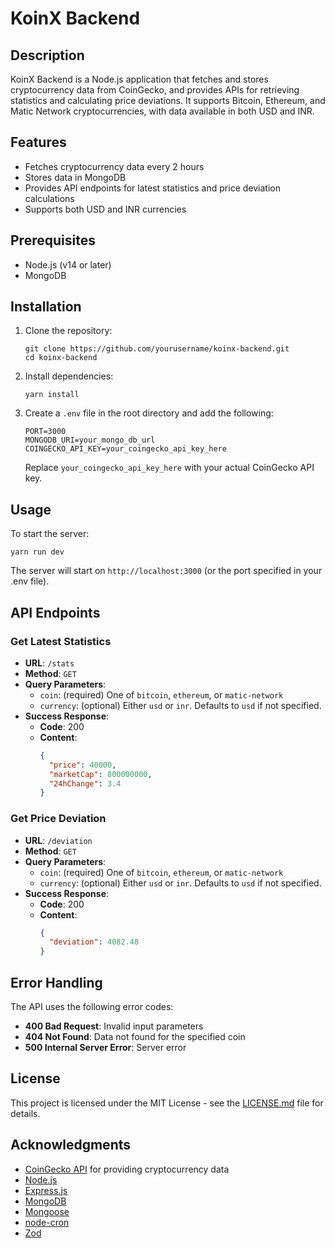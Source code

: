 # KoinX Backend

## Description

KoinX Backend is a Node.js application that fetches and stores cryptocurrency data from CoinGecko, and provides APIs for retrieving statistics and calculating price deviations. It supports Bitcoin, Ethereum, and Matic Network cryptocurrencies, with data available in both USD and INR.

## Features

- Fetches cryptocurrency data every 2 hours
- Stores data in MongoDB
- Provides API endpoints for latest statistics and price deviation calculations
- Supports both USD and INR currencies

## Prerequisites

- Node.js (v14 or later)
- MongoDB

## Installation

1. Clone the repository:
   ```
   git clone https://github.com/yourusername/koinx-backend.git
   cd koinx-backend
   ```

2. Install dependencies:
   ```
   yarn install
   ```

3. Create a `.env` file in the root directory and add the following:
   ```
   PORT=3000
   MONGODB_URI=your_mongo_db_url
   COINGECKO_API_KEY=your_coingecko_api_key_here
   ```

   Replace `your_coingecko_api_key_here` with your actual CoinGecko API key.

## Usage

To start the server:

```
yarn run dev
```

The server will start on `http://localhost:3000` (or the port specified in your .env file).

## API Endpoints

### Get Latest Statistics

- **URL**: `/stats`
- **Method**: `GET`
- **Query Parameters**:
  - `coin`: (required) One of `bitcoin`, `ethereum`, or `matic-network`
  - `currency`: (optional) Either `usd` or `inr`. Defaults to `usd` if not specified.
- **Success Response**:
  - **Code**: 200
  - **Content**: 
    ```json
    {
      "price": 40000,
      "marketCap": 800000000,
      "24hChange": 3.4
    }
    ```

### Get Price Deviation

- **URL**: `/deviation`
- **Method**: `GET`
- **Query Parameters**:
  - `coin`: (required) One of `bitcoin`, `ethereum`, or `matic-network`
  - `currency`: (optional) Either `usd` or `inr`. Defaults to `usd` if not specified.
- **Success Response**:
  - **Code**: 200
  - **Content**: 
    ```json
    {
      "deviation": 4082.48
    }
    ```

## Error Handling

The API uses the following error codes:

- **400 Bad Request**: Invalid input parameters
- **404 Not Found**: Data not found for the specified coin
- **500 Internal Server Error**: Server error

## License

This project is licensed under the MIT License - see the [LICENSE.md](LICENSE.md) file for details.

## Acknowledgments

- [CoinGecko API](https://www.coingecko.com/en/api/documentation) for providing cryptocurrency data
- [Node.js](https://nodejs.org/)
- [Express.js](https://expressjs.com/)
- [MongoDB](https://www.mongodb.com/)
- [Mongoose](https://mongoosejs.com/)
- [node-cron](https://github.com/node-cron/node-cron)
- [Zod](https://github.com/colinhacks/zod)